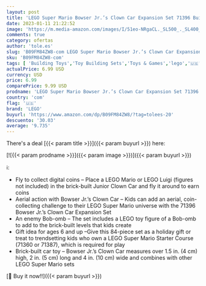 ```yaml
---
layout: post
title: 'LEGO Super Mario Bowser Jr.’s Clown Car Expansion Set 71396 Building Kit; Collectible Toy for Kids Aged 6 and up  84 Pieces '
date: 2023-01-11 21:22:52
image: 'https://m.media-amazon.com/images/I/51eo-NRgaCL._SL500_._SL400_.jpg'
comments: true
category: ofertas
author: 'tole.es'
slug: 'B09FM84ZW8-com LEGO Super Mario Bowser Jr.’s Clown Car Expansion Set...'
sku: 'B09FM84ZW8-com'
tags: [ 'Building Toys','Toy Building Sets','Toys & Games','lego','🇺🇸', ]
actualPrice: 6.99 USD
currency: USD
price: 6.99
comparePrice: 9.99 USD
prodname: 'LEGO Super Mario Bowser Jr.’s Clown Car Expansion Set 71396 Building Kit; Collectible Toy for Kids Aged 6 and up  84 Pieces '
country: 'com'
flag: '🇺🇸'
brand: 'LEGO'
buyurl: 'https://www.amazon.com/dp/B09FM84ZW8/?tag=tolees-20'
descuento: '30.03'
average: '9.735'
---
```


There's a deal [{{< param title >}}]({{< param buyurl >}})  here:

[![{{< param prodname >}}]({{< param image >}})]({{< param buyurl >}})

ℹ️:

- Fly to collect digital coins – Place a LEGO Mario or LEGO Luigi (figures not included) in the brick-built Junior Clown Car and fly it around to earn coins
- Aerial action with Bowser Jr.’s Clown Car – Kids can add an aerial, coin-collecting challenge to their LEGO Super Mario universe with the 71396 Bowser Jr.’s Clown Car Expansion Set
- An enemy Bob-omb – The set includes a LEGO toy figure of a Bob-omb to add to the brick-built levels that kids create
- Gift idea for ages 6 and up –Give this 84-piece set as a holiday gift or treat to trendsetting kids who own a LEGO Super Mario Starter Course (71360 or 71387), which is required for play
- Brick-built car toy – Bowser Jr.’s Clown Car measures over 1.5 in. (4 cm) high, 2 in. (5 cm) long and 4 in. (10 cm) wide and combines with other LEGO Super Mario sets

[🛒 Buy it now!!]({{< param buyurl >}})
